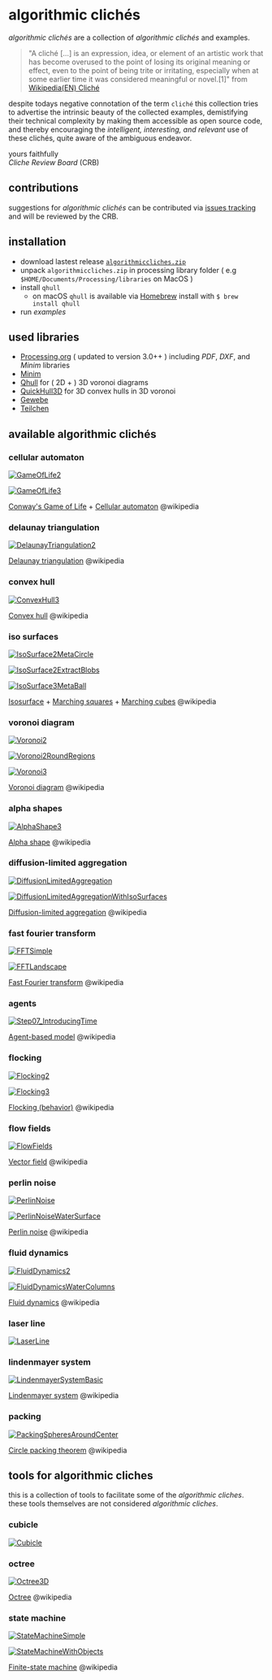 # algorithmic clichés

*algorithmic clichés* are a collection of *algorithmic clichés* and examples.

> "A cliché […] is an expression, idea, or element of an artistic work that has become overused to the point of losing its original meaning or effect, even to the point of being trite or irritating, especially when at some earlier time it was considered meaningful or novel.[1]" from [Wikipedia(EN) Cliché](https://en.wikipedia.org/wiki/Clich%C3%A9)

despite todays negative connotation of the term `cliché` this collection tries to advertise the intrinsic beauty of the collected examples, demistifying their technical complexity by making them accessible as open source code, and thereby encouraging the *intelligent, interesting, and relevant* use of these clichés, quite aware of the ambiguous endeavor.

yours faithfully   
*Cliche Review Board* (CRB)

## contributions

suggestions for *algorithmic clichés* can be contributed via [issues tracking](https://github.com/dennisppaul/algorithmic-cliches/issues) and will be reviewed by the CRB.

## installation

- download lastest release [`algorithmiccliches.zip`](https://github.com/dennisppaul/algorithmic-cliches/releases/latest/download/algorithmiccliches.zip)
- unpack `algorithmiccliches.zip` in processing library folder ( e.g `$HOME/Documents/Processing/libraries` on MacOS )
- install `qhull`
    - on macOS `qhull` is available via [Homebrew](http://brew.sh) install with `$ brew install qhull`
- run *examples*

## used libraries

- [Processing.org](http://www.processing.org/) ( updated to version 3.0++ ) including _PDF_, _DXF_, and _Minim_ libraries
- [Minim](http://code.compartmental.net/minim/)
- [Qhull](http://www.qhull.org/) for ( 2D + ) 3D voronoi diagrams 
- [QuickHull3D](http://www.cs.ubc.ca/~lloyd/java/quickhull3d.html) for 3D convex hulls in 3D voronoi
- [Gewebe](https://github.com/dennisppaul/gewebe/)
- [Teilchen](https://github.com/dennisppaul/teilchen)

## available algorithmic clichés

### cellular automaton

[![GameOfLife2](./images/sketches/CellularAutomataGameOfLife2.png)](./src/de/hfkbremen/algorithmiccliches/examples/SketchCellularAutomataGameOfLife2.java)

[![GameOfLife3](./images/sketches/CellularAutomataGameOfLife3.png)](./src/de/hfkbremen/algorithmiccliches/examples/SketchCellularAutomataGameOfLife3.java)

[Conway's Game of Life](https://en.wikipedia.org/wiki/Conway%27s_Game_of_Life) + [Cellular automaton](https://en.wikipedia.org/wiki/Cellular_automaton) @wikipedia

### delaunay triangulation

[![DelaunayTriangulation2](./images/sketches/DelaunayTriangulation2.png)](./src/de/hfkbremen/algorithmiccliches/examples/SketchDelaunayTriangulation2.java)

[Delaunay triangulation](https://en.wikipedia.org/wiki/Delaunay_triangulation) @wikipedia

### convex hull

[![ConvexHull3](./images/sketches/ConvexHull3.png)](./src/de/hfkbremen/algorithmiccliches/examples/SketchConvexHull3.java)

[Convex hull](http://en.wikipedia.org/wiki/Convex_hull) @wikipedia

### iso surfaces

[![IsoSurface2MetaCircle](./images/sketches/IsoSurface2MetaCircle.png)](./src/de/hfkbremen/algorithmiccliches/examples/SketchIsoSurface2MetaCircle.java)

[![IsoSurface2ExtractBlobs](./images/sketches/IsoSurface2ExtractBlobs.png)](./src/de/hfkbremen/algorithmiccliches/examples/SketchIsoSurface2ExtractBlobs.java)

[![IsoSurface3MetaBall](./images/sketches/IsoSurface3MetaBall.png)](./src/de/hfkbremen/algorithmiccliches/examples/SketchIsoSurface3MetaBall.java)

[Isosurface](https://en.wikipedia.org/wiki/Isosurface) + [Marching squares](https://en.wikipedia.org/wiki/Marching_squares) + [Marching cubes](https://en.wikipedia.org/wiki/Marching_cubes) @wikipedia

### voronoi diagram

[![Voronoi2](./images/sketches/Voronoi2.png)](./src/de/hfkbremen/algorithmiccliches/examples/SketchVoronoi2.java)

[![Voronoi2RoundRegions](./images/sketches/Voronoi2RoundRegions.png)](./src/de/hfkbremen/algorithmiccliches/examples/SketchVoronoi2RoundRegions.java)

[![Voronoi3](./images/sketches/Voronoi3.png)](./src/de/hfkbremen/algorithmiccliches/examples/SketchVoronoi3.java)

[Voronoi diagram](https://en.wikipedia.org/wiki/Voronoi_diagram) @wikipedia

### alpha shapes

[![AlphaShape3](./images/sketches/AlphaShape3.png)](./src/de/hfkbremen/algorithmiccliches/examples/SketchAlphaShape3.java)

[Alpha shape](https://en.wikipedia.org/wiki/Alpha_shape) @wikipedia

### diffusion-limited aggregation

[![DiffusionLimitedAggregation](./images/sketches/DiffusionLimitedAggregation.png)](./src/de/hfkbremen/algorithmiccliches/examples/SketchDiffusionLimitedAggregation.java)

[![DiffusionLimitedAggregationWithIsoSurfaces](./images/sketches/DiffusionLimitedAggregationWithIsoSurfaces.png)](./src/de/hfkbremen/algorithmiccliches/examples/SketchDiffusionLimitedAggregationWithIsoSurfaces.java)

[Diffusion-limited aggregation](https://en.wikipedia.org/wiki/Diffusion-limited_aggregation) @wikipedia

### fast fourier transform

[![FFTSimple](./images/sketches/FFTSimple.png)](./src/de/hfkbremen/algorithmiccliches/examples/SketchFFTSimple.java)

[![FFTLandscape](./images/sketches/FFTLandscape.png)](./src/de/hfkbremen/algorithmiccliches/examples/SketchFFTLandscape.java)

[Fast Fourier transform](https://en.wikipedia.org/wiki/Fast_Fourier_transform) @wikipedia

### agents

[![Step07_IntroducingTime](./images/sketches/Agents.png)](./src/de/hfkbremen/algorithmiccliches/examples/SketchAgents_Step07_IntroducingTime.java)

[Agent-based model](https://en.wikipedia.org/wiki/Agent-based_model) @wikipedia

### flocking

[![Flocking2](./images/sketches/Flocking2.png)](./src/de/hfkbremen/algorithmiccliches/examples/SketchFlocking2.java)

[![Flocking3](./images/sketches/Flocking3.png)](./src/de/hfkbremen/algorithmiccliches/examples/SketchFlocking3.java)

[Flocking (behavior)](http://en.wikipedia.org/wiki/Flocking_(behavior)) @wikipedia

### flow fields

[![FlowFields](./images/sketches/FlowFields.png)](./src/de/hfkbremen/algorithmiccliches/examples/SketchFlowFields.java)

[Vector field](https://en.wikipedia.org/wiki/Vector_field) @wikipedia

### perlin noise

[![PerlinNoise](./images/sketches/PerlinNoise.png)](./src/de/hfkbremen/algorithmiccliches/examples/SketchPerlinNoise.java)

[![PerlinNoiseWaterSurface](./images/sketches/PerlinNoiseWaterSurface.png)](./src/de/hfkbremen/algorithmiccliches/examples/SketchPerlinNoiseWaterSurface.java)

[Perlin noise](https://en.wikipedia.org/wiki/Perlin_noise) @wikipedia

### fluid dynamics

[![FluidDynamics2](./images/sketches/FluidDynamics2.png)](./src/de/hfkbremen/algorithmiccliches/examples/SketchFluidDynamics2.java)

[![FluidDynamicsWaterColumns](./images/sketches/FluidDynamicsWaterColumns.png)](./src/de/hfkbremen/algorithmiccliches/examples/SketchFluidDynamicsWaterColumns.java)

[Fluid dynamics](https://en.wikipedia.org/wiki/Fluid_dynamics) @wikipedia

### laser line

[![LaserLine](./images/sketches/LaserLine.png)](./src/de/hfkbremen/algorithmiccliches/examples/SketchLaserLine.java)

### lindenmayer system

[![LindenmayerSystemBasic](./images/sketches/LindenmayerSystemBasic.png)](./src/de/hfkbremen/algorithmiccliches/examples/SketchLindenmayerSystemBasic.java)

[Lindenmayer system](https://en.wikipedia.org/wiki/L-system) @wikipedia

### packing

[![PackingSpheresAroundCenter](./images/sketches/PackingSpheresAroundCenter.png)](./src/de/hfkbremen/algorithmiccliches/examples/SketchPackingSpheresAroundCenter.java)

[Circle packing theorem](https://en.wikipedia.org/wiki/Circle_packing_theorem) @wikipedia

## tools for algorithmic cliches

this is a collection of tools to facilitate some of the *algorithmic cliches*. these tools themselves are not considered *algorithmic cliches*.

### cubicle

[![Cubicle](./images/sketches/Cubicle.png)](./src/de/hfkbremen/algorithmiccliches/examples/SketchCubicle.java)

### octree

[![Octree3D](./images/sketches/Octree3D.png)](./src/de/hfkbremen/algorithmiccliches/examples/SketchOctree3D.java)

[Octree](https://en.wikipedia.org/wiki/Octree) @wikipedia

### state machine

[![StateMachineSimple](./images/sketches/StateMachineSimple.png)](./src/de/hfkbremen/algorithmiccliches/examples/SketchStateMachineSimple.java)

[![StateMachineWithObjects](./images/sketches/StateMachineWithObjects.png)](./src/de/hfkbremen/algorithmiccliches/examples/SketchStateMachineWithObjects.java)

[Finite-state machine](https://en.wikipedia.org/wiki/Finite-state_machine) @wikipedia
